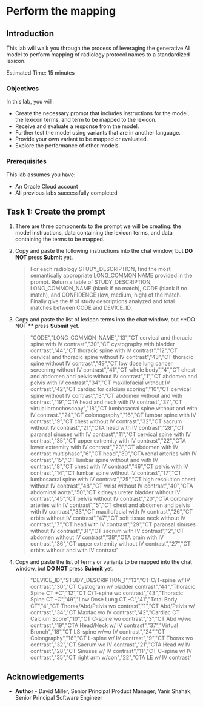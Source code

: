 # Perform the mapping

## Introduction

This lab will walk you through the process of leveraging the generative AI model to perform mapping of radiology protocol names to a standardized lexicon.

Estimated Time: 15 minutes

### Objectives

In this lab, you will:

* Create the necessary prompt that includes instructions for the model, the lexicon terms, and term to be mapped to the lexicon.
* Receive and evaluate a response from the model.
* Further test the model using variants that are in another language.
* Provide your own variant to be mapped or evaluated.
* Explore the performance of other models.

### Prerequisites

This lab assumes you have:

* An Oracle Cloud account
* All previous labs successfully completed

## Task 1: Create the prompt

1. There are three components to the prompt we will be creating: the model instructions, data containing the lexicon terms, and data containing the terms to be mapped.  

1. Copy and paste the following instructions into the chat window, but **DO NOT** press **Submit** yet.
    >For each radiology STUDY_DESCRIPTION, find the most semantically appropriate LONG_COMMON NAME provided in the prompt.  Return a table of STUDY_DESCRIPTION, LONG_COMMON_NAME (blank if no match), CODE (blank if no match), and CONFIDENCE (low, medium, high) of the match.  Finally give the # of study descriptions analyzed and total matches between CODE and DEVICE_ID.
1. Copy and paste the list of lexicon terms into the chat window, but **DO NOT ** press **Submit** yet.
    >"CODE","LONG_COMMON_NAME","13","CT cervical and thoracic spine with IV contrast","30","CT cystography with bladder contrast","44","CT thoracic spine with IV contrast","12","CT cervical and thoracic spine without IV contrast","43","CT thoracic spine without IV contrast","49","CT low dose lung cancer screening without IV contrast","41","CT whole body","4","CT chest and abdomen and pelvis without IV contrast","1","CT abdomen and pelvis with IV contrast","34","CT maxillofacial without IV contrast","42","CT cardiac for calcium scoring","10","CT cervical spine without IV contrast","3","CT abdomen without and with contrast","19","CTA head and neck with IV contrast","37","CT virtual bronchoscopy","18","CT lumbosacral spine without and with IV contrast.","24","CT colonography","16","CT lumbar spine with IV contrast","9","CT chest without IV contrast","32","CT sacrum without IV contrast","21","CTA head with IV contrast","28","CT paransal sinuses with IV contrast","11","CT cervical spine with IV contrast","35","CT upper extremity with IV contrast","22","CTA lower extremity with IV contrast","23","CT abdomen with IV contrast multiphase","6","CT head","39","CTA renal arteries with IV contrast","15","CT lumbar spine without and with IV contrast","8","CT chest with IV contrast","46","CT pelvis with IV contrast","14","CT lumbar spine without IV contrast","17","CT lumbosacral spine with IV contrast","25","CT high resolution chest without IV contrast","48","CT wrist without IV contrast","40","CTA abdominal aorta","50","CT kidneys ureter bladder without IV contrast","45","CT pelvis without IV contrast","20","CTA coronary arteries with IV contrast","5","CT chest and abdomen and pelvis with IV contrast","33","CT maxillofacial with IV contrast","26","CT orbits without IV contrast","47","CT soft tissue neck without IV contrast","7","CT head with IV contrast","29","CT paransal sinuses without IV contrast","31","CT sacrum with IV contrast","2","CT abdomen without IV contrast","38","CTA brain with IV contrast","36","CT upper extremity without IV contrast","27","CT orbits without and with IV contrast"
1. Copy and paste the list of terms or variants to be mapped into the chat window, but **DO NOT** press **Submit** yet.
    >"DEVICE_ID","STUDY_DESCRIPTION_1","13","CT C/T-spine w/ IV contrast","30","CT Cystogram w/ bladder contrast","44","Thoracic Spine CT +C","12","CT C/T-spine wo contrast","43","Thoracic Spine CT -C","49","Low Dose Lung CT -C","41","Total Body CT","4","CT Thorax/Abd/Pelvis wo contrast","1","CT Abd/Pelvis w/ contrast","34","CT Maxfac wo IV contrast","42","Cardiac CT Calcium Score","10","CT C-spine wo contrast","3","CT Abd w/wo contrast","19","CTA Head/Neck w/ IV contrast","37","Virtual Bronch","18","CT LS-spine w/wo IV contrast","24","CT Colongraphy","16","CT L-spine w/ IV contrast","9","CT Thorax wo contrast","32","CT Sacrum wo IV contrast","21","CTA Head w/ IV contrast","28","CT Sinuses w/ IV contrast","11","CT C-spine w/ IV contrast","35","CT right arm w/con","22","CTA LE w/ IV contrast"

## Acknowledgements

* **Author** - David Miller, Senior Principal Product Manager, Yanir Shahak, Senior Principal Software Engineer
